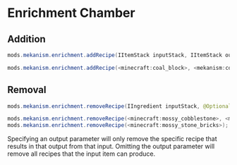 # Enrichment Chamber

## Addition

```java
mods.mekanism.enrichment.addRecipe(IItemStack inputStack, IItemStack outputStack)

mods.mekanism.enrichment.addRecipe(<minecraft:coal_block>, <mekanism:compressedCarbon> * 9);
```

## Removal

```java
mods.mekanism.enrichment.removeRecipe(IIngredient inputStack, @Optional IIngredient outputStack)

mods.mekanism.enrichment.removeRecipe(<minecraft:mossy_cobblestone>, <minecraft:cobblestone>);
mods.mekanism.enrichment.removeRecipe(<minecraft:mossy_stone_bricks>);
```

Specifying an output parameter will only remove the specific recipe that results in that output from that input. Omitting the output parameter will remove all recipes that the input item can produce.